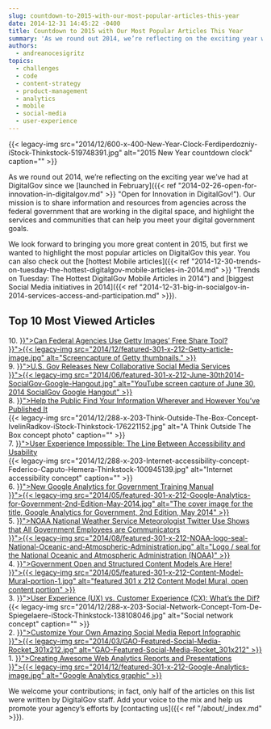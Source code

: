```yaml
---
slug: countdown-to-2015-with-our-most-popular-articles-this-year
date: 2014-12-31 14:45:22 -0400
title: Countdown to 2015 with Our Most Popular Articles This Year
summary: 'As we round out 2014, we’re reflecting on the exciting year we’ve had at DigitalGov since we launched in February. Our mission is to share information and resources from agencies across the federal government that are working in the digital space, and highlight the services and communities that can help you meet your digital government'
authors:
  - andreanocesigritz
topics:
  - challenges
  - code
  - content-strategy
  - product-management
  - analytics
  - mobile
  - social-media
  - user-experience
---
```


{{< legacy-img src="2014/12/600-x-400-New-Year-Clock-Ferdiperdozniy-iStock-Thinkstock-519748391.jpg" alt="2015 New Year countdown clock" caption="" >}}

As we round out 2014, we’re reflecting on the exciting year we’ve had at DigitalGov since we [launched in February]({{< ref "2014-02-26-open-for-innovation-in-digitalgov.md" >}} "Open for Innovation in DigitalGov!"). Our mission is to share information and resources from agencies across the federal government that are working in the digital space, and highlight the services and communities that can help you meet your digital government goals.

We look forward to bringing you more great content in 2015, but first we wanted to highlight the most popular articles on DigitalGov this year. You can also check out the [hottest Mobile articles]({{< ref "2014-12-30-trends-on-tuesday-the-hottest-digitalgov-mobile-articles-in-2014.md" >}} "Trends on Tuesday: The Hottest DigitalGov Mobile Articles in 2014") and [biggest Social Media initiatives in 2014]({{< ref "2014-12-31-big-in-socialgov-in-2014-services-access-and-participation.md" >}}).

## Top 10 Most Viewed Articles

<div class="grid-row">
  <div class="tablet:grid-col-6 first margin-top-2">
    10. <a title="Can Federal Agencies Use Getty Images’ Free Share Tool?" href="{{< ref "2014-04-03-can-federal-agencies-use-getty-images-free-share-tool.md" >}}">Can Federal Agencies Use Getty Images’ Free Share Tool?</a>
  </div>

  <div class="tablet:grid-col-6">
    <a title="Can Federal Agencies Use Getty Images’ Free Share Tool?" href="{{< ref "2014-04-03-can-federal-agencies-use-getty-images-free-share-tool.md" >}}">{{< legacy-img src="2014/12/featured-301-x-212-Getty-article-image.jpg" alt="Screencapture of Getty thumbnails." >}}</a>
  </div>
</div>

<div class="grid-row">
  <div class="tablet:grid-col-6 first margin-top-2">
    9. <a title="U.S. Gov Releases New Collaborative Social Media Services" href="{{< ref "2014-06-30-u-s-gov-releases-new-collaborative-social-media-services.md" >}}">U.S. Gov Releases New Collaborative Social Media Services</a>
  </div>

  <div class="tablet:grid-col-6">
    <a title="U.S. Gov Releases New Collaborative Social Media Services" href="{{< ref "2014-06-30-u-s-gov-releases-new-collaborative-social-media-services.md" >}}">{{< legacy-img src="2014/06/featured-301-x-212-June-30th2014-SocialGov-Google-Hangout.jpg" alt="YouTube screen capture of June 30, 2014 SocialGov Google Hangout" >}}</a>
  </div>
</div>

<div class="grid-row">
  <div class="tablet:grid-col-6 first margin-top-2">
    8. <a title="Help the Public Find Your Information, Wherever and However You’ve Published It" href="{{< ref "2014-08-26-help-the-public-find-your-information-wherever-and-however-youve-published-it.md" >}}">Help the Public Find Your Information Wherever and However You&#8217;ve Published It</a>
  </div>

  <div class="tablet:grid-col-6">
    {{< legacy-img src="2014/12/288-x-203-Think-Outside-The-Box-Concept-IvelinRadkov-iStock-Thinkstock-176221152.jpg" alt="A Think Outside The Box concept photo" caption="" >}}
  </div>
</div>

<div class="grid-row">
  <div class="tablet:grid-col-6 first margin-top-2">
    7. <a title="User Experience Impossible: The Line Between Accessibility and Usability" href="{{< ref "2014-11-17-user-experience-impossible-the-line-between-accessibility-and-usability.md" >}}">User Experience Impossible: The Line Between Accessibility and Usability</a>
  </div>

  <div class="tablet:grid-col-6">
    {{< legacy-img src="2014/12/288-x-203-Internet-accessibility-concept-Federico-Caputo-Hemera-Thinkstock-100945139.jpg" alt="Internet accessibility concept" caption="" >}}
  </div>
</div>

<div class="grid-row">
  <div class="tablet:grid-col-6 first margin-top-2">
    6. <a title="New Google Analytics for Government Training Manual" href="{{< ref "2014-05-15-new-google-analytics-for-government-training-manual.md" >}}">New Google Analytics for Government Training Manual</a>
  </div>

  <div class="tablet:grid-col-6">
    <a title="New Google Analytics for Government Training Manual" href="{{< ref "2014-05-15-new-google-analytics-for-government-training-manual.md" >}}">{{< legacy-img src="2014/05/featured-301-x-212-Google-Analytics-for-Government-2nd-Edition-May-2014.jpg" alt="The cover image for the title, Google Analytics for Government, 2nd Edition, May 2014" >}}</a>
  </div>
</div>

<div class="grid-row">
  <div class="tablet:grid-col-6 first margin-top-2">
    5. <a title="NOAA National Weather Service Meteorologist Twitter Use Shows that All Government Employees are Communicators" href="{{< ref "2014-02-26-noaa-national-weather-service-meteorologist-twitter-use-shows-that-all-government-employees-are-communicators.md" >}}">NOAA National Weather Service Meteorologist Twitter Use Shows that All Government Employees are Communicators</a>
  </div>

  <div class="tablet:grid-col-6">
    <a title="NOAA National Weather Service Meteorologist Twitter Use Shows that All Government Employees are Communicators" href="{{< ref "2014-02-26-noaa-national-weather-service-meteorologist-twitter-use-shows-that-all-government-employees-are-communicators.md" >}}">{{< legacy-img src="2014/08/featured-301-x-212-NOAA-logo-seal-National-Oceanic-and-Atmospheric-Administration.jpg" alt="Logo / seal for the National Oceanic and Atmospheric Administration (NOAA)" >}}</a>
  </div>
</div>

<div class="grid-row">
  <div class="tablet:grid-col-6 first margin-top-2">
    4. <a title="Government Open and Structured Content Models Are Here!" href="{{< ref "2014-05-05-government-open-and-structured-content-models-are-here.md" >}}">Government Open and Structured Content Models Are Here!</a>
  </div>

  <div class="tablet:grid-col-6">
    <a title="Government Open and Structured Content Models Are Here!" href="{{< ref "2014-05-05-government-open-and-structured-content-models-are-here.md" >}}">{{< legacy-img src="2014/05/featured-301-x-212-Content-Model-Mural-portion-1.jpg" alt="featured 301 x 212 Content Model Mural, open content portion" >}}</a>
  </div>
</div>

<div class="grid-row">
  <div class="tablet:grid-col-6 first margin-top-2">
    3. <a title="User Experience (UX) vs. Customer Experience (CX): What’s the Dif?" href="{{< ref "2014-07-07-user-experience-ux-vs-customer-experience-cx-whats-the-dif.md" >}}">User Experience (UX) vs. Customer Experience (CX): What’s the Dif?</a>
  </div>

  <div class="tablet:grid-col-6">
    {{< legacy-img src="2014/12/288-x-203-Social-Network-Concept-Tom-De-Spiegelaere-iStock-Thinkstock-138108046.jpg" alt="Social network concept" caption="" >}}
  </div>
</div>

<div class="grid-row">
  <div class="tablet:grid-col-6 first margin-top-2">
    2. <a title="Customize Your Own Amazing Social Media Report Infographic" href="{{< ref "2014-03-14-customize-your-own-amazing-social-media-report-infographic.md" >}}">Customize Your Own Amazing Social Media Report Infographic</a>
  </div>

  <div class="tablet:grid-col-6">
    <a title="Customize Your Own Amazing Social Media Report Infographic" href="{{< ref "2014-03-14-customize-your-own-amazing-social-media-report-infographic.md" >}}">{{< legacy-img src="2014/03/GAO-Featured-Social-Media-Rocket_301x212.jpg" alt="GAO-Featured-Social-Media-Rocket_301x212" >}}</a>
  </div>
</div>

<div class="grid-row">
  <div class="tablet:grid-col-6 first margin-top-2">
    1. <a title="Creating Awesome Web Analytics Reports and Presentations" href="{{< ref "2014-03-04-creating-awesome-web-analytics-reports-and-presentations.md" >}}">Creating Awesome Web Analytics Reports and Presentations</a>
  </div>

  <div class="tablet:grid-col-6">
    <a title="Creating Awesome Web Analytics Reports and Presentations" href="{{< ref "2014-03-04-creating-awesome-web-analytics-reports-and-presentations.md" >}}">{{< legacy-img src="2014/12/featured-301-x-212-Google-Analytics-image.jpg" alt="Google Analytics graphic" >}}</a>
  </div>
</div>

We welcome your contributions; in fact, only half of the articles on this list were written by DigitalGov staff. Add your voice to the mix and help us promote your agency&#8217;s efforts by [contacting us]({{< ref "/about/_index.md" >}}).

